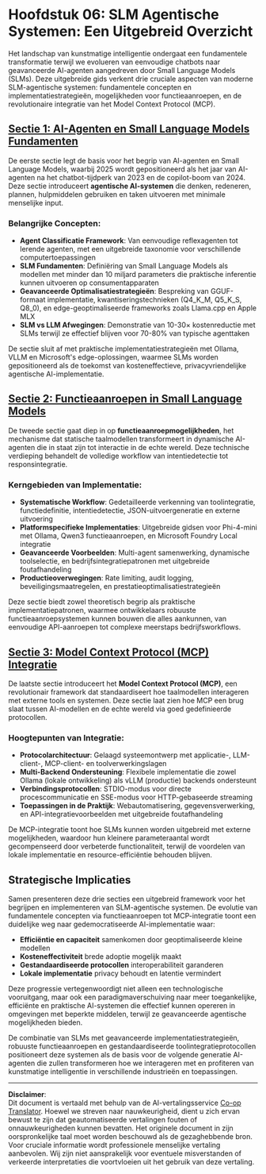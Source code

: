 <!--
CO_OP_TRANSLATOR_METADATA:
{
  "original_hash": "b17bf7f849519fac995c24ab9e2d0be8",
  "translation_date": "2025-09-18T12:26:50+00:00",
  "source_file": "Module06/README.md",
  "language_code": "nl"
}
-->
# Hoofdstuk 06: SLM Agentische Systemen: Een Uitgebreid Overzicht

Het landschap van kunstmatige intelligentie ondergaat een fundamentele transformatie terwijl we evolueren van eenvoudige chatbots naar geavanceerde AI-agenten aangedreven door Small Language Models (SLMs). Deze uitgebreide gids verkent drie cruciale aspecten van moderne SLM-agentische systemen: fundamentele concepten en implementatiestrategieën, mogelijkheden voor functieaanroepen, en de revolutionaire integratie van het Model Context Protocol (MCP).

## [Sectie 1: AI-Agenten en Small Language Models Fundamenten](./01.IntroduceAgent.md)

De eerste sectie legt de basis voor het begrip van AI-agenten en Small Language Models, waarbij 2025 wordt gepositioneerd als het jaar van AI-agenten na het chatbot-tijdperk van 2023 en de copilot-boom van 2024. Deze sectie introduceert **agentische AI-systemen** die denken, redeneren, plannen, hulpmiddelen gebruiken en taken uitvoeren met minimale menselijke input.

### Belangrijke Concepten:
- **Agent Classificatie Framework**: Van eenvoudige reflexagenten tot lerende agenten, met een uitgebreide taxonomie voor verschillende computertoepassingen
- **SLM Fundamenten**: Definiëring van Small Language Models als modellen met minder dan 10 miljard parameters die praktische inferentie kunnen uitvoeren op consumentapparaten
- **Geavanceerde Optimalisatiestrategieën**: Bespreking van GGUF-formaat implementatie, kwantiseringstechnieken (Q4_K_M, Q5_K_S, Q8_0), en edge-geoptimaliseerde frameworks zoals Llama.cpp en Apple MLX
- **SLM vs LLM Afwegingen**: Demonstratie van 10-30× kostenreductie met SLMs terwijl ze effectief blijven voor 70-80% van typische agenttaken

De sectie sluit af met praktische implementatiestrategieën met Ollama, VLLM en Microsoft's edge-oplossingen, waarmee SLMs worden gepositioneerd als de toekomst van kosteneffectieve, privacyvriendelijke agentische AI-implementatie.

## [Sectie 2: Functieaanroepen in Small Language Models](./02.FunctionCalling.md)

De tweede sectie gaat diep in op **functieaanroepmogelijkheden**, het mechanisme dat statische taalmodellen transformeert in dynamische AI-agenten die in staat zijn tot interactie in de echte wereld. Deze technische verdieping behandelt de volledige workflow van intentiedetectie tot responsintegratie.

### Kerngebieden van Implementatie:
- **Systematische Workflow**: Gedetailleerde verkenning van toolintegratie, functiedefinitie, intentiedetectie, JSON-uitvoergeneratie en externe uitvoering
- **Platformspecifieke Implementaties**: Uitgebreide gidsen voor Phi-4-mini met Ollama, Qwen3 functieaanroepen, en Microsoft Foundry Local integratie
- **Geavanceerde Voorbeelden**: Multi-agent samenwerking, dynamische toolselectie, en bedrijfsintegratiepatronen met uitgebreide foutafhandeling
- **Productieoverwegingen**: Rate limiting, audit logging, beveiligingsmaatregelen, en prestatieoptimalisatiestrategieën

Deze sectie biedt zowel theoretisch begrip als praktische implementatiepatronen, waarmee ontwikkelaars robuuste functieaanroepsystemen kunnen bouwen die alles aankunnen, van eenvoudige API-aanroepen tot complexe meerstaps bedrijfsworkflows.

## [Sectie 3: Model Context Protocol (MCP) Integratie](./03.IntroduceMCP.md)

De laatste sectie introduceert het **Model Context Protocol (MCP)**, een revolutionair framework dat standaardiseert hoe taalmodellen interageren met externe tools en systemen. Deze sectie laat zien hoe MCP een brug slaat tussen AI-modellen en de echte wereld via goed gedefinieerde protocollen.

### Hoogtepunten van Integratie:
- **Protocolarchitectuur**: Gelaagd systeemontwerp met applicatie-, LLM-client-, MCP-client- en toolverwerkingslagen
- **Multi-Backend Ondersteuning**: Flexibele implementatie die zowel Ollama (lokale ontwikkeling) als vLLM (productie) backends ondersteunt
- **Verbindingsprotocollen**: STDIO-modus voor directe procescommunicatie en SSE-modus voor HTTP-gebaseerde streaming
- **Toepassingen in de Praktijk**: Webautomatisering, gegevensverwerking, en API-integratievoorbeelden met uitgebreide foutafhandeling

De MCP-integratie toont hoe SLMs kunnen worden uitgebreid met externe mogelijkheden, waardoor hun kleinere parameteraantal wordt gecompenseerd door verbeterde functionaliteit, terwijl de voordelen van lokale implementatie en resource-efficiëntie behouden blijven.

## Strategische Implicaties

Samen presenteren deze drie secties een uitgebreid framework voor het begrijpen en implementeren van SLM-agentische systemen. De evolutie van fundamentele concepten via functieaanroepen tot MCP-integratie toont een duidelijke weg naar gedemocratiseerde AI-implementatie waar:

- **Efficiëntie en capaciteit** samenkomen door geoptimaliseerde kleine modellen
- **Kosteneffectiviteit** brede adoptie mogelijk maakt
- **Gestandaardiseerde protocollen** interoperabiliteit garanderen
- **Lokale implementatie** privacy behoudt en latentie vermindert

Deze progressie vertegenwoordigt niet alleen een technologische vooruitgang, maar ook een paradigmaverschuiving naar meer toegankelijke, efficiënte en praktische AI-systemen die effectief kunnen opereren in omgevingen met beperkte middelen, terwijl ze geavanceerde agentische mogelijkheden bieden.

De combinatie van SLMs met geavanceerde implementatiestrategieën, robuuste functieaanroepen en gestandaardiseerde toolintegratieprotocollen positioneert deze systemen als de basis voor de volgende generatie AI-agenten die zullen transformeren hoe we interageren met en profiteren van kunstmatige intelligentie in verschillende industrieën en toepassingen.

---

**Disclaimer**:  
Dit document is vertaald met behulp van de AI-vertalingsservice [Co-op Translator](https://github.com/Azure/co-op-translator). Hoewel we streven naar nauwkeurigheid, dient u zich ervan bewust te zijn dat geautomatiseerde vertalingen fouten of onnauwkeurigheden kunnen bevatten. Het originele document in zijn oorspronkelijke taal moet worden beschouwd als de gezaghebbende bron. Voor cruciale informatie wordt professionele menselijke vertaling aanbevolen. Wij zijn niet aansprakelijk voor eventuele misverstanden of verkeerde interpretaties die voortvloeien uit het gebruik van deze vertaling.